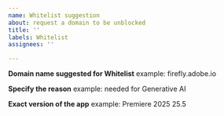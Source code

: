 ```yaml
---
name: Whitelist suggestion
about: request a domain to be unblocked
title: ''
labels: Whitelist
assignees: ''

---
```


**Domain name suggested for Whitelist**
example: firefly.adobe.io


**Specify the reason**
example: needed for Generative AI


**Exact version of the app**
example: Premiere 2025 25.5
